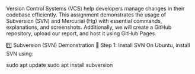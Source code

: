 Version Control Systems (VCS) help developers manage changes in their codebase efficiently. This assignment demonstrates the usage of Subversion (SVN) and Mercurial (Hg) with essential commands, explanations, and screenshots. Additionally, we will create a GitHub repository, upload our report, and host it using GitHub Pages.

1️⃣ Subversion (SVN) Demonstration
📌 Step 1: Install SVN
On Ubuntu, install SVN using:

sudo apt update
sudo apt install subversion

